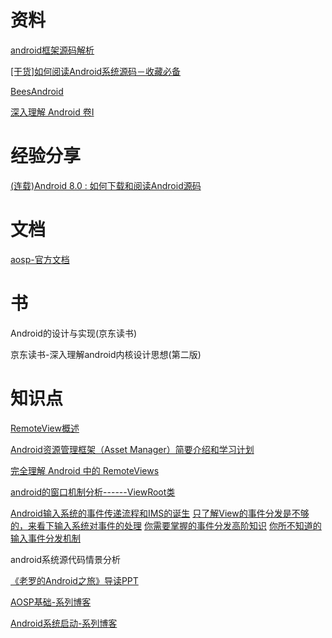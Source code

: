 # 资料

[android框架源码解析](https://github.com/guoxiaoxing/android-open-source-project-analysis)

[[干货]如何阅读Android系统源码－收藏必备](https://www.jianshu.com/p/b3580904d298)

[BeesAndroid](https://github.com/BeesX/BeesAndroid)

[深入理解 Android 卷I](http://wiki.jikexueyuan.com/project/deep-android-v1/)

# 经验分享

[(连载)Android 8.0 : 如何下载和阅读Android源码](https://juejin.im/post/59ec35f8f265da4307026b79)

# 文档

[aosp-官方文档](https://source.android.google.cn/)

# 书

Android的设计与实现(京东读书)

京东读书-深入理解android内核设计思想(第二版)

# 知识点

[RemoteView概述](https://www.cnblogs.com/playing/archive/2011/04/22/2024775.html)

[Android资源管理框架（Asset Manager）简要介绍和学习计划](https://blog.csdn.net/Luoshengyang/article/details/8738877)

[完全理解 Android 中的 RemoteViews](https://juejin.im/entry/578ef709c4c971005e0b3251)

[android的窗口机制分析------ViewRoot类](https://blog.csdn.net/windskier/article/details/6957901)

[Android输入系统的事件传递流程和IMS的诞生](https://mp.weixin.qq.com/s?__biz=MzAxMTg2MjA2OA==&mid=2649843048&idx=1&sn=816b7ebf3e5301af44167130445d98ad&chksm=83bf6c33b4c8e52556e77b3a12b9a1d1a1b48a9bb6dc7ccb8800d79fc8315f3981db3299b942&scene=21#wechat_redirect)
[只了解View的事件分发是不够的，来看下输入系统对事件的处理](https://mp.weixin.qq.com/s?__biz=MzAxMTg2MjA2OA==&mid=2649843199&idx=1&sn=dbbffd681f32303f3761335ee9453907&chksm=83bf6ca4b4c8e5b2a39774e355558c0b1ac61af2666334511f9f9379985eaee13d33ce41e19c&scene=21#wechat_redirect)
[你需要掌握的事件分发高阶知识](https://mp.weixin.qq.com/s?__biz=MzAxMTg2MjA2OA==&mid=2649843337&idx=1&sn=ba9d6e61d5cff4f0ab83a70965d9ea0c&scene=19#wechat_redirect)
[你所不知道的输入事件分发机制](https://mp.weixin.qq.com/s?__biz=MzAxMTg2MjA2OA==&mid=2649843501&idx=1&sn=407eb2afc10c8de3f6b5b04f844b4ee0&scene=19#wechat_redirect)

android系统源代码情景分析

[《老罗的Android之旅》导读PPT](https://blog.csdn.net/Luoshengyang/article/details/12957169)

[AOSP基础-系列博客](http://liuwangshu.cn/tags/AOSP%E5%9F%BA%E7%A1%80/)

[Android系统启动-系列博客](http://liuwangshu.cn/tags/Android%E7%B3%BB%E7%BB%9F%E5%90%AF%E5%8A%A8/)



